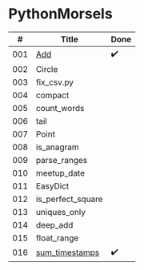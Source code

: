 # PythonMorsels

| # | Title | Done |
| --- | --- | --- |
| 001 | [Add](/add) | ✔️ |
| 002 | Circle |   |
| 003 | fix_csv.py |   |
| 004 | compact |   |
| 005 | count_words |   |
| 006 | tail |   |
| 007 | Point |   |
| 008 | is_anagram |   |
| 009 | parse_ranges |   |
| 010 | meetup_date |   |
| 011 | EasyDict |   |
| 012 | is_perfect_square |   |
| 013 | uniques_only |   |
| 014 | deep_add |   |
| 015 | float_range |   |
| 016 | [sum_timestamps](/sum_timestamps) | ✔️ |
